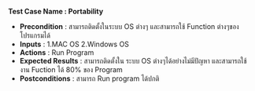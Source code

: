 **Test Case Name : Portability**
* **Precondition** : สามารถติดตั้งในระบบ OS ต่างๆ และสามารถใช้ Function ต่างๆของโปรแกรมได้
* **Inputs** : 1.MAC OS  2.Windows OS 
* **Actions** : Run Program
* **Expected Results** :  สามารถติดตั้งใน ระบบ OS ต่างๆได้อย่างไม่มีปัญหา และสามารถใช้งาน Fuction ได้ 80% ของ Program
* **Postconditions** : สามารถ Run program  ได้ปกติ
